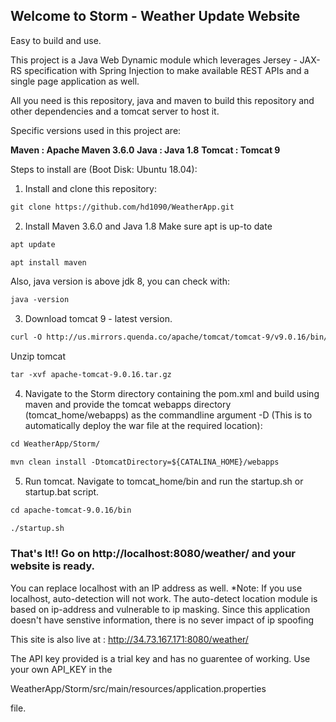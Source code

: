 ## Welcome to Storm - Weather Update Website

Easy to build and use. 

This project is a Java Web Dynamic module which leverages Jersey - JAX-RS specification with Spring Injection to make available REST APIs and a single page application as well.

All you need is this repository, java and maven to build this repository and other dependencies and a tomcat server to host it.


Specific versions used in this project are:

**Maven : Apache Maven 3.6.0**
**Java : Java 1.8**
**Tomcat : Tomcat 9**


Steps to install are (Boot Disk: Ubuntu 18.04):

1. Install and clone this repository:

  ```markdown
  git clone https://github.com/hd1090/WeatherApp.git
  ```
  
2. Install Maven 3.6.0 and Java 1.8
  Make sure apt is up-to date
  ```markdown
  apt update
  ```
  ```markdown
  apt install maven
  ```
  
  Also, java version is above jdk 8, you can check with:
  ```markdown
  java -version
  ```
  

3. Download tomcat 9 - latest version.
  ```markdown
  curl -O http://us.mirrors.quenda.co/apache/tomcat/tomcat-9/v9.0.16/bin/apache-tomcat-9.0.16.tar.gz
  ```
  
  Unzip tomcat
  ```markdown
  tar -xvf apache-tomcat-9.0.16.tar.gz 
  ```

4. Navigate to the Storm directory containing the pom.xml and build using maven and provide the tomcat webapps directory (tomcat_home/webapps) as the commandline argument -D (This is to automatically deploy the war file at the required location):

  ```markdown
  cd WeatherApp/Storm/
  ```
  ```markdown
  mvn clean install -DtomcatDirectory=${CATALINA_HOME}/webapps
  ```

5. Run tomcat. Navigate to tomcat_home/bin and run the startup.sh or startup.bat script.

  ```markdown
  cd apache-tomcat-9.0.16/bin
  ```
  
  ```markdown
  ./startup.sh 
  ```


### That's It!! Go on http://localhost:8080/weather/ and your website is ready. 
You can replace localhost with an IP address as well.
*Note: If you use localhost, auto-detection will not work. The auto-detect location module is based on ip-address and vulnerable to ip masking. Since this application doesn't have senstive information, there is no sever impact of ip spoofing

This site is also live at : http://34.73.167.171:8080/weather/


The API key provided is a trial key and has no guarentee of working. Use your own API_KEY in the 

WeatherApp/Storm/src/main/resources/application.properties

file.


